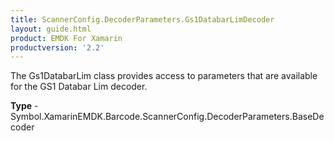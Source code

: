 ```yaml
---
title: ScannerConfig.DecoderParameters.Gs1DatabarLimDecoder
layout: guide.html 
product: EMDK For Xamarin 
productversion: '2.2' 
---
```

The Gs1DatabarLim class provides access to parameters that are available for the GS1 Databar Lim decoder.

**Type** - Symbol.XamarinEMDK.Barcode.ScannerConfig.DecoderParameters.BaseDecoder



